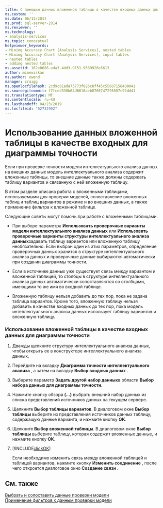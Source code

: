 ```yaml
---
title: С помощью данных вложенной таблицы в качестве входных данных для диаграммы точности | Документация Майкрософт
ms.custom: ''
ms.date: 06/13/2017
ms.prod: sql-server-2014
ms.reviewer: ''
ms.technology:
- analysis-services
ms.topic: conceptual
helpviewer_keywords:
- Mining Accuracy Chart [Analysis Services], nested tables
- Mining Accuracy Chart [Analysis Services], input tables
- nested tables
- adding nested tables
ms.assetid: 162e0686-ada3-4dd3-9151-9589926e6613
author: minewiskan
ms.author: owend
manager: craigg
ms.openlocfilehash: 2cd9c01ada73773f826c8ff45c55687158480841
ms.sourcegitcommit: f7fced330b64d6616aeb8766747295807c92dd41
ms.translationtype: MT
ms.contentlocale: ru-RU
ms.lasthandoff: 04/23/2019
ms.locfileid: "62732902"
---
```

# <a name="using-nested-table-data-as-an-input-for-an-accuracy-chart"></a>Использование данных вложенной таблицы в качестве входных для диаграммы точности
  Если при проверке точности модели интеллектуального анализа данных на внешних данных модель интеллектуального анализа содержит вложенные таблицы, то внешние данные также должны содержать таблицу вариантов и связанную с ней вложенную таблицу.  
  
 В этом разделе описана работа с вложенными таблицами, используемыми для проверки моделей, сопоставление вложенных таблиц и таблиц вариантов в режиме и во внешних данных, а также применение фильтра к вложенной таблице.  
  
 Следующие советы могут помочь при работе с вложенными таблицами.  
  
-   При выборе параметра **Использовать проверочные варианты модели интеллектуального анализа данных** или **Использовать проверочные варианты структуры интеллектуального анализа данных**задавать таблицу вариантов или вложенную таблицу необязательно. Если выбран один из этих параметров, определение проверочных данных хранится в структуре интеллектуального анализа данных и проверочные данные выбираются автоматически при создании диаграммы точности.  
  
-   Если в источнике данных уже существует связь между вариантом и вложенной таблицей, то столбцы в структуре интеллектуального анализа данных автоматически сопоставляются со столбцами, имеющими то же имя во входной таблице.  
  
-   Вложенную таблицу нельзя добавить до тех пор, пока не задана таблица вариантов. Кроме того, вложенную таблицу нельзя добавить в качестве входных данных до тех пор, пока модель интеллектуального анализа данных использует таблицу вариантов и вложенную таблицу.  
  
### <a name="use-a-nested-table-as-input-to-an-accuracy-chart"></a>Использование вложенной таблицы в качестве входных данных для диаграммы точности  
  
1.  Дважды щелкните структуру интеллектуального анализа данных, чтобы открыть ее в конструкторе интеллектуального анализа данных.  
  
2.  Перейдите на вкладку **Диаграмма точности интеллектуального анализа** , а затем на вкладку **Выбор входных данных** .  
  
3.  Выберите параметр **Задать другой набор данных**в области **Выбор набора данных для диаграммы точности**.  
  
4.  Нажмите кнопку обзора **(...)**  выбрать внешний набор данных из списка представлений источников данных на текущем сервере.  
  
5.  Щелкните **Выбор таблицы вариантов**. В диалоговом окне **Выбор таблицы** выберите из представления источников данных таблицу, содержащую данные варианта, и нажмите кнопку **ОК**.  
  
6.  Щелкните **Выбор вложенной таблицы**. В диалоговом окне **Выбор таблицы** выберите таблицу, которая содержит вложенные данные, и нажмите кнопку **ОК**.  
  
7.  [!INCLUDE[clickOK](../../includes/clickok-md.md)]  
  
     Если необходимо изменить связь между вложенной таблицей и таблицей вариантов, нажмите кнопку **Изменить соединение** , после чего откроется диалоговое окно **Создание связи** .  
  
## <a name="see-also"></a>См. также  
 [Выбрать и сопоставить данные проверки модели](choose-and-map-model-testing-data.md)   
 [Применение фильтров к данным проверки модели](apply-filters-to-model-testing-data.md)  
  
  
